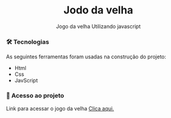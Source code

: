 <h1 align="center">Jodo da velha</h1>

<p align="center">Jogo da velha Utilizando javascript</p>

### 🛠 Tecnologias

As seguintes ferramentas foram usadas na construção do projeto:

- Html
- Css
- JavScript

### 🔗 Acesso ao projeto
<p>Link para acessar o jogo da velha <a href="https://vinicius51547.github.io/Jogo-da-velha/">Clica aqui.</a> </p>
